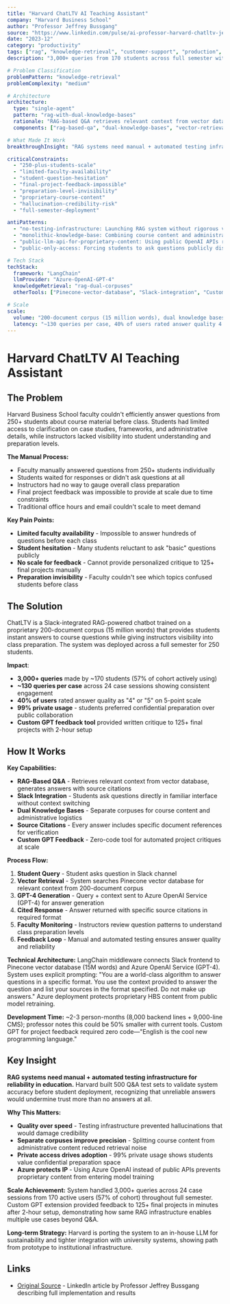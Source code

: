 ```yaml
---
title: "Harvard ChatLTV AI Teaching Assistant"
company: "Harvard Business School"
author: "Professor Jeffrey Bussgang"
source: "https://www.linkedin.com/pulse/ai-professor-harvard-chatltv-jeffrey-bussgang-oiaie/"
date: "2023-12"
category: "productivity"
tags: ["rag", "knowledge-retrieval", "customer-support", "production", "enterprise"]
description: "3,000+ queries from 170 students across full semester with RAG-powered Slack chatbot trained on proprietary course corpus, enabling at-scale faculty support and automated project feedback"

# Problem Classification
problemPattern: "knowledge-retrieval"
problemComplexity: "medium"

# Architecture
architecture:
  type: "single-agent"
  pattern: "rag-with-dual-knowledge-bases"
  rationale: "RAG-based Q&A retrieves relevant context from vector database and generates answers with source citations avoiding hallucinations through explicit prompting ('Do not make up answers'); dual knowledge bases (separate corpuses for course content and administrative logistics) reduce retrieval noise and improve precision; Slack integration eliminates context switching enabling seamless student workflow; Azure OpenAI deployment protects proprietary HBS content from public model retraining; 500 Q&A test sets validate system accuracy before student deployment ensuring reliability essential for educational trust"
  components: ["rag-based-qa", "dual-knowledge-bases", "vector-retrieval", "source-citations", "slack-integration", "custom-gpt-feedback", "testing-infrastructure"]

# What Made It Work
breakthroughInsight: "RAG systems need manual + automated testing infrastructure for reliability in education - Harvard built 500 Q&A test sets to validate system accuracy before student deployment, recognizing that unreliable answers would undermine trust more than no answers at all; separate corpuses for course content vs administrative content reduced retrieval noise; 99% private usage showed students value confidential preparation space over public collaboration; Azure OpenAI instead of public APIs prevents proprietary content from entering model training protecting IP"

criticalConstraints:
  - "250-plus-students-scale"
  - "limited-faculty-availability"
  - "student-question-hesitation"
  - "final-project-feedback-impossible"
  - "preparation-level-invisibility"
  - "proprietary-course-content"
  - "hallucination-credibility-risk"
  - "full-semester-deployment"

antiPatterns:
  - "no-testing-infrastructure: Launching RAG system without rigorous validation leads to hallucinations that damage credibility more than no answers - 500 Q&A test sets essential to validate accuracy before student deployment in educational context where trust is paramount"
  - "monolithic-knowledge-base: Combining course content and administrative content in single corpus introduces retrieval noise reducing precision - dual knowledge bases (separate corpuses) improve answer quality by reducing irrelevant context"
  - "public-llm-api-for-proprietary-content: Using public OpenAI APIs risks proprietary HBS course content entering model training data - Azure OpenAI deployment essential for IP protection preventing content from public model retraining"
  - "public-only-access: Forcing students to ask questions publicly discourages participation on 'basic' questions - 99% private usage shows students value confidential preparation space driving 3,000+ queries from 170 students (57% cohort)"

# Tech Stack
techStack:
  framework: "LangChain"
  llmProvider: "Azure-OpenAI-GPT-4"
  knowledgeRetrieval: "rag-dual-corpuses"
  otherTools: ["Pinecone-vector-database", "Slack-integration", "Custom-GPT-feedback", "500-QA-test-sets", "explicit-prompting", "source-citation-enforcement"]

# Scale
scale:
  volume: "200-document corpus (15 million words), dual knowledge bases (course content + administrative logistics), 500 Q&A test sets for validation, 3,000+ queries from ~170 students (57% of 250-student cohort), 24 case sessions, Custom GPT feedback to 125+ final projects"
  latency: "~130 queries per case, 40% of users rated answer quality 4 or 5 on 5-point scale, 99% private usage, full semester deployment, 2-hour setup for Custom GPT feedback tool, ~2-3 person-months development (8,000 backend + 9,000-line CMS)"
---
```


# Harvard ChatLTV AI Teaching Assistant

## The Problem

Harvard Business School faculty couldn't efficiently answer questions from 250+ students about course material before class. Students had limited access to clarification on case studies, frameworks, and administrative details, while instructors lacked visibility into student understanding and preparation levels.

**The Manual Process:**
- Faculty manually answered questions from 250+ students individually
- Students waited for responses or didn't ask questions at all
- Instructors had no way to gauge overall class preparation
- Final project feedback was impossible to provide at scale due to time constraints
- Traditional office hours and email couldn't scale to meet demand

**Key Pain Points:**
- **Limited faculty availability** - Impossible to answer hundreds of questions before each class
- **Student hesitation** - Many students reluctant to ask "basic" questions publicly
- **No scale for feedback** - Cannot provide personalized critique to 125+ final projects manually
- **Preparation invisibility** - Faculty couldn't see which topics confused students before class

## The Solution

ChatLTV is a Slack-integrated RAG-powered chatbot trained on a proprietary 200-document corpus (15 million words) that provides students instant answers to course questions while giving instructors visibility into class preparation. The system was deployed across a full semester for 250 students.

**Impact**:
- **3,000+ queries** made by ~170 students (57% of cohort actively using)
- **~130 queries per case** across 24 case sessions showing consistent engagement
- **40% of users** rated answer quality as "4" or "5" on 5-point scale
- **99% private usage** - students preferred confidential preparation over public collaboration
- **Custom GPT feedback tool** provided written critique to 125+ final projects with 2-hour setup

## How It Works

**Key Capabilities:**
- **RAG-Based Q&A** - Retrieves relevant context from vector database, generates answers with source citations
- **Slack Integration** - Students ask questions directly in familiar interface without context switching
- **Dual Knowledge Bases** - Separate corpuses for course content and administrative logistics
- **Source Citations** - Every answer includes specific document references for verification
- **Custom GPT Feedback** - Zero-code tool for automated project critiques at scale

**Process Flow:**
1. **Student Query** - Student asks question in Slack channel
2. **Vector Retrieval** - System searches Pinecone vector database for relevant context from 200-document corpus
3. **GPT-4 Generation** - Query + context sent to Azure OpenAI Service (GPT-4) for answer generation
4. **Cited Response** - Answer returned with specific source citations in required format
5. **Faculty Monitoring** - Instructors review question patterns to understand class preparation levels
6. **Feedback Loop** - Manual and automated testing ensures answer quality and reliability

**Technical Architecture:** LangChain middleware connects Slack frontend to Pinecone vector database (15M words) and Azure OpenAI Service (GPT-4). System uses explicit prompting: "You are a world-class algorithm to answer questions in a specific format. You use the context provided to answer the question and list your sources in the format specified. Do not make up answers." Azure deployment protects proprietary HBS content from public model retraining.

**Development Time:** ~2-3 person-months (8,000 backend lines + 9,000-line CMS); professor notes this could be 50% smaller with current tools. Custom GPT for project feedback required zero code—"English is the cool new programming language."

## Key Insight

**RAG systems need manual + automated testing infrastructure for reliability in education.** Harvard built 500 Q&A test sets to validate system accuracy before student deployment, recognizing that unreliable answers would undermine trust more than no answers at all.

**Why This Matters:**
- **Quality over speed** - Testing infrastructure prevented hallucinations that would damage credibility
- **Separate corpuses improve precision** - Splitting course content from administrative content reduced retrieval noise
- **Private access drives adoption** - 99% private usage shows students value confidential preparation space
- **Azure protects IP** - Using Azure OpenAI instead of public APIs prevents proprietary content from entering model training

**Scale Achievement:** System handled 3,000+ queries across 24 case sessions from 170 active users (57% of cohort) throughout full semester. Custom GPT extension provided feedback to 125+ final projects in minutes after 2-hour setup, demonstrating how same RAG infrastructure enables multiple use cases beyond Q&A.

**Long-term Strategy:** Harvard is porting the system to an in-house LLM for sustainability and tighter integration with university systems, showing path from prototype to institutional infrastructure.

## Links

- [Original Source](https://www.linkedin.com/pulse/ai-professor-harvard-chatltv-jeffrey-bussgang-oiaie/) - LinkedIn article by Professor Jeffrey Bussgang describing full implementation and results
